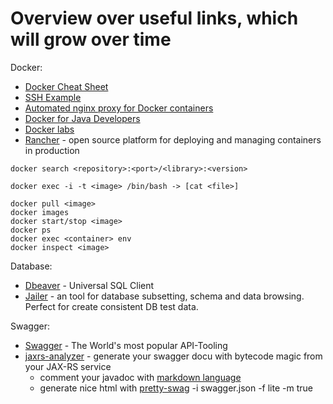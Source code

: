 # Overview over useful links, which will grow over time

Docker:

* [Docker Cheat Sheet](https://github.com/wsargent/docker-cheat-sheet)
* [SSH Example](https://docs.docker.com/engine/examples/running_ssh_service/)
* [Automated nginx proxy for Docker containers](http://blog.florianlopes.io/host-multiple-websites-on-single-host-docker/)
* [Docker for Java Developers](https://github.com/docker/labs/tree/master/developer-tools/java)
* [Docker labs](https://github.com/docker/labs/tree/master/beginner)
* [Rancher](http://rancher.com/) - open source platform for deploying and managing containers in production

```
docker search <repository>:<port>/<library>:<version>

docker exec -i -t <image> /bin/bash -> [cat <file>]

docker pull <image>
docker images
docker start/stop <image>
docker ps
docker exec <container> env
docker inspect <image>
```

Database:

* [Dbeaver](http://dbeaver.jkiss.org/) - Universal SQL Client
* [Jailer](https://github.com/Wisser/Jailer) - an tool for database subsetting, schema and data browsing. Perfect for create consistent DB test data.

Swagger:

* [Swagger](http://swagger.io/) - The World's most popular API-Tooling
* [jaxrs-analyzer](https://github.com/sdaschner/jaxrs-analyzer) - generate your swagger docu with bytecode magic from your JAX-RS service
  * comment your javadoc with [markdown language](https://github.com/adam-p/markdown-here/wiki/Markdown-Cheatsheet#lines)
  * generate nice html with [pretty-swag](https://github.com/twskj/pretty-swag) -i swagger.json -f lite -m true
